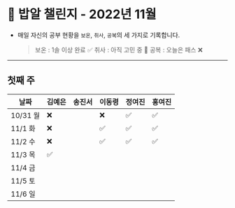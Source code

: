 # 🍚 밥알 챌린지 - 2022년 11월
- 매일 자신의 공부 현황을 `보온`, `취사`, `공복`의 세 가지로 기록합니다.
    
    > 보온 : 1솔 이상 완료 ✅
    취사 : 아직 고민 중 🤔
    공복 : 오늘은 패스 ❌
---

## 첫째 주
**날짜**|김예은|송진서|이동령|정여진|홍여진
---|---|---|---|---|---
10/31 월|❌ | |❌|✅|✅
11/1 화|❌ | |✅|✅|✅
11/2 수|❌ | |✅|✅|✅
11/3 목|✅ | | | |
11/4 금| | | | |
11/5 토| | | | |
11/6 일| | | | |
